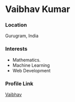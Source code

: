 # Vaibhav Kumar

### Location

Gurugram, India

### Interests

- Mathematics.
- Machine Learning
- Web Development

### Profile Link

[Vaibhav](https://github.com/ervaibhavkumar)
